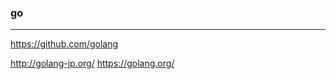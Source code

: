 ### go
---

https://github.com/golang


http://golang-jp.org/
https://golang.org/




















